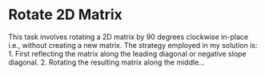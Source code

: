 # Rotate 2D Matrix

This task involves rotating a 2D matrix by 90 degrees clockwise in-place i.e.,
without creating a new matrix.
The strategy employed in my solution is:
    1. First reflecting the matrix along the leading diagonal or negative slope
       diagonal.
    2. Rotating the resulting matrix along the middle...
